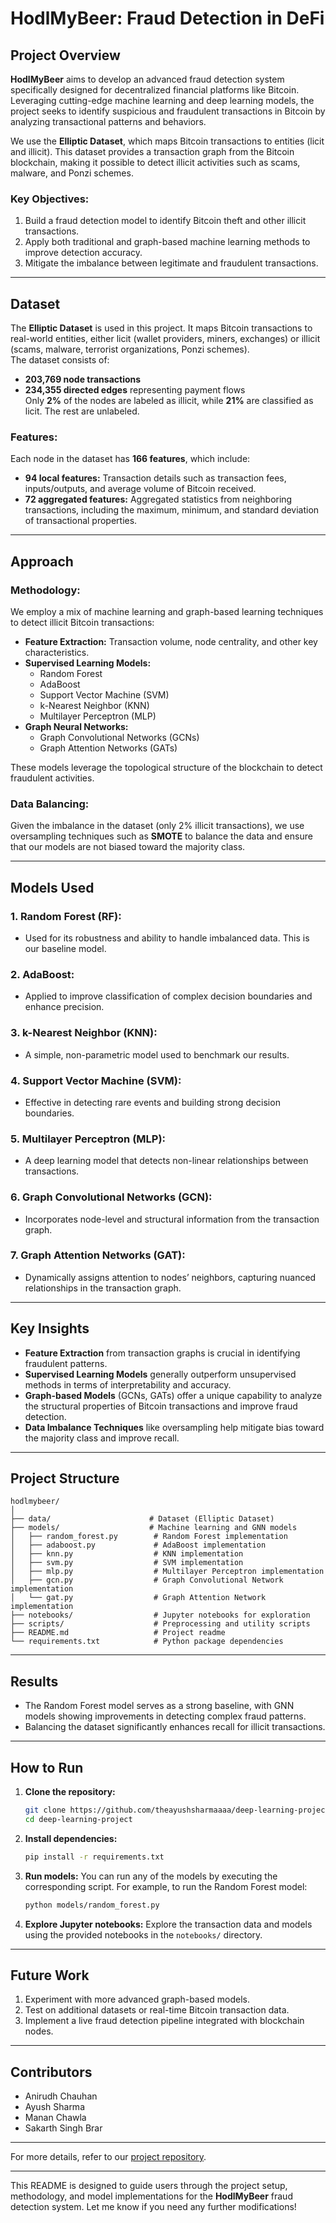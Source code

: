 # HodlMyBeer: Fraud Detection in DeFi

## Project Overview

**HodlMyBeer** aims to develop an advanced fraud detection system specifically designed for decentralized financial platforms like Bitcoin. Leveraging cutting-edge machine learning and deep learning models, the project seeks to identify suspicious and fraudulent transactions in Bitcoin by analyzing transactional patterns and behaviors.

We use the **Elliptic Dataset**, which maps Bitcoin transactions to entities (licit and illicit). This dataset provides a transaction graph from the Bitcoin blockchain, making it possible to detect illicit activities such as scams, malware, and Ponzi schemes.

### Key Objectives:
1. Build a fraud detection model to identify Bitcoin theft and other illicit transactions.
2. Apply both traditional and graph-based machine learning methods to improve detection accuracy.
3. Mitigate the imbalance between legitimate and fraudulent transactions.

---

## Dataset

The **Elliptic Dataset** is used in this project. It maps Bitcoin transactions to real-world entities, either licit (wallet providers, miners, exchanges) or illicit (scams, malware, terrorist organizations, Ponzi schemes).  
The dataset consists of:
- **203,769 node transactions**
- **234,355 directed edges** representing payment flows  
Only **2%** of the nodes are labeled as illicit, while **21%** are classified as licit. The rest are unlabeled.

### Features:
Each node in the dataset has **166 features**, which include:
- **94 local features:** Transaction details such as transaction fees, inputs/outputs, and average volume of Bitcoin received.
- **72 aggregated features:** Aggregated statistics from neighboring transactions, including the maximum, minimum, and standard deviation of transactional properties.

---

## Approach

### Methodology:
We employ a mix of machine learning and graph-based learning techniques to detect illicit Bitcoin transactions:
- **Feature Extraction:** Transaction volume, node centrality, and other key characteristics.
- **Supervised Learning Models:**  
  - Random Forest
  - AdaBoost
  - Support Vector Machine (SVM)
  - k-Nearest Neighbor (KNN)
  - Multilayer Perceptron (MLP)
- **Graph Neural Networks:**  
  - Graph Convolutional Networks (GCNs)
  - Graph Attention Networks (GATs)
  
These models leverage the topological structure of the blockchain to detect fraudulent activities.

### Data Balancing:
Given the imbalance in the dataset (only 2% illicit transactions), we use oversampling techniques such as **SMOTE** to balance the data and ensure that our models are not biased toward the majority class.

---

## Models Used

### 1. **Random Forest (RF):** 
   - Used for its robustness and ability to handle imbalanced data. This is our baseline model.

### 2. **AdaBoost:**
   - Applied to improve classification of complex decision boundaries and enhance precision.

### 3. **k-Nearest Neighbor (KNN):**
   - A simple, non-parametric model used to benchmark our results.

### 4. **Support Vector Machine (SVM):**
   - Effective in detecting rare events and building strong decision boundaries.

### 5. **Multilayer Perceptron (MLP):**
   - A deep learning model that detects non-linear relationships between transactions.

### 6. **Graph Convolutional Networks (GCN):**
   - Incorporates node-level and structural information from the transaction graph.

### 7. **Graph Attention Networks (GAT):**
   - Dynamically assigns attention to nodes’ neighbors, capturing nuanced relationships in the transaction graph.

---

## Key Insights

- **Feature Extraction** from transaction graphs is crucial in identifying fraudulent patterns.
- **Supervised Learning Models** generally outperform unsupervised methods in terms of interpretability and accuracy.
- **Graph-based Models** (GCNs, GATs) offer a unique capability to analyze the structural properties of Bitcoin transactions and improve fraud detection.
- **Data Imbalance Techniques** like oversampling help mitigate bias toward the majority class and improve recall.

---

## Project Structure

```
hodlmybeer/
│
├── data/                      # Dataset (Elliptic Dataset)
├── models/                    # Machine learning and GNN models
│   ├── random_forest.py        # Random Forest implementation
│   ├── adaboost.py             # AdaBoost implementation
│   ├── knn.py                  # KNN implementation
│   ├── svm.py                  # SVM implementation
│   ├── mlp.py                  # Multilayer Perceptron implementation
│   ├── gcn.py                  # Graph Convolutional Network implementation
│   └── gat.py                  # Graph Attention Network implementation
├── notebooks/                  # Jupyter notebooks for exploration
├── scripts/                    # Preprocessing and utility scripts
├── README.md                   # Project readme
└── requirements.txt            # Python package dependencies
```

---

## Results

- The Random Forest model serves as a strong baseline, with GNN models showing improvements in detecting complex fraud patterns.
- Balancing the dataset significantly enhances recall for illicit transactions.

---

## How to Run

1. **Clone the repository:**
   ```bash
   git clone https://github.com/theayushsharmaaaa/deep-learning-project
   cd deep-learning-project
   ```

2. **Install dependencies:**
   ```bash
   pip install -r requirements.txt
   ```

3. **Run models:**
   You can run any of the models by executing the corresponding script. For example, to run the Random Forest model:
   ```bash
   python models/random_forest.py
   ```

4. **Explore Jupyter notebooks:**
   Explore the transaction data and models using the provided notebooks in the `notebooks/` directory.

---

## Future Work

1. Experiment with more advanced graph-based models.
2. Test on additional datasets or real-time Bitcoin transaction data.
3. Implement a live fraud detection pipeline integrated with blockchain nodes.

---

## Contributors

- Anirudh Chauhan
- Ayush Sharma
- Manan Chawla
- Sakarth Singh Brar

---

For more details, refer to our [project repository](https://github.com/theayushsharmaaaa/deep-learning-project).

---

This README is designed to guide users through the project setup, methodology, and model implementations for the **HodlMyBeer** fraud detection system. Let me know if you need any further modifications!

